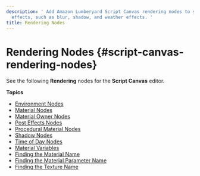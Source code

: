```yaml
---
description: ' Add Amazon Lumberyard Script Canvas rendering nodes to your script to create
  effects, such as blur, shadow, and weather effects. '
title: Rendering Nodes
---
```

# Rendering Nodes {#script-canvas-rendering-nodes}

See the following **Rendering** nodes for the **Script Canvas** editor\.

**Topics**
+ [Environment Nodes](/docs/userguide/scripting/scriptcanvas/environment-nodes.md)
+ [Material Nodes](/docs/userguide/scripting/scriptcanvas/materials-nodes.md)
+ [Material Owner Nodes](/docs/userguide/materials/owner-nodes.md)
+ [Post Effects Nodes](/docs/userguide/scripting/scriptcanvas/post-effects-nodes.md)
+ [Procedural Material Nodes](/docs/userguide/scripting/scriptcanvas/procedural-material-nodes.md)
+ [Shadow Nodes](/docs/userguide/scripting/scriptcanvas/shadow-scripting-nodes.md)
+ [Time of Day Nodes](/docs/userguide/scripting/scriptcanvas/time-of-day-nodes.md)
+ [Material Variables](/docs/userguide/scripting/scriptcanvas/variable-material-node.md)
+ [Finding the Material Name](/docs/userguide/finding-materials-by-name.md)
+ [Finding the Material Parameter Name](/docs/userguide/materials/param-names.md)
+ [Finding the Texture Name](/docs/userguide/finding-texture-by-names.md)